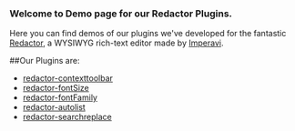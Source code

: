 ### Welcome to Demo page for our Redactor Plugins.
Here you can find demos of our plugins we've developed for the fantastic [Redactor](http://imperavi.com/redactor/), a WYSIWYG rich-text editor made by [Imperavi](http://imperavi.com/).

##Our Plugins are:
* [redactor-contexttoolbar](https://github.com/carstenschaefer/redactor-contexttoolbar)
* [redactor-fontSize](https://github.com/carstenschaefer/redactor-fontSize)
* [redactor-fontFamily](https://github.com/carstenschaefer/redactor-fontFamily)
* [redactor-autolist](https://github.com/carstenschaefer/redactor-autolist)
* [redactor-searchreplace](https://github.com/carstenschaefer/redactor-searchreplace)


